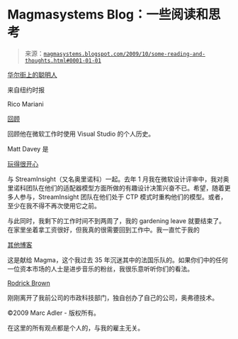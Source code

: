 <!--yml

分类：未分类

日期：2024-05-18 04:51:29

-->

# Magmasystems Blog：一些阅读和思考

> 来源：[`magmasystems.blogspot.com/2009/10/some-reading-and-thoughts.html#0001-01-01`](http://magmasystems.blogspot.com/2009/10/some-reading-and-thoughts.html#0001-01-01)

[华尔街上的聪明人](http://www.nytimes.com/2009/10/14/opinion/14trillin.html)

来自纽约时报

Rico Mariani

[回顾](http://blogs.msdn.com/ricom/default.aspx)

回顾他在微软工作时使用 Visual Studio 的个人历史。

Matt Davey 是

[玩得很开心](http://mdavey.wordpress.com/)

与 StreamInsight（又名奥里诺科）一起。去年 1 月我在微软设计评审中，我对奥里诺科团队在他们的适配器模型方面所做的有趣设计决策兴奋不已。希望，随着更多人参与，StreamInsight 团队在他们处于 CTP 模式时重构他们的模型。或者，至少在我不得不再次使用它之前。

与此同时，我剩下的工作时间不到两周了，我的 gardening leave 就要结束了。在家里坐着拿工资很好，但我真的很需要回到工作中。我一直忙于我的

[其他博客](http://kohntarkosz.blogspot.com)

这是献给 Magma，这个我过去 35 年沉迷其中的法国乐队的。如果你们中的任何一位资本市场的人士是进步音乐的粉丝，我很乐意听听你们的看法。

[Rodrick Brown](http://www.rodrickbrown.com/blog/)

刚刚离开了我前公司的市政科技部门，独自创办了自己的公司，奥弗德技术。

©2009 Marc Adler - 版权所有。

在这里的所有观点都是个人的，与我的雇主无关。
